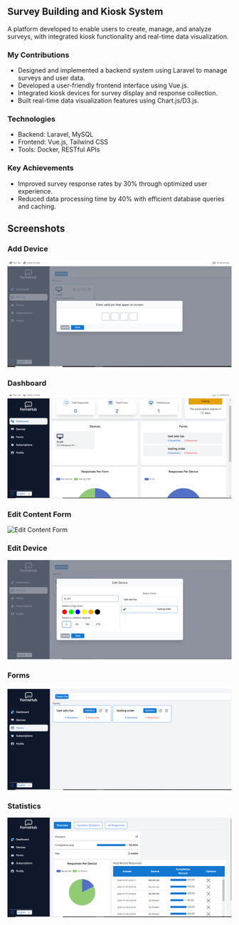 ## Survey Building and Kiosk System
A platform developed to enable users to create, manage, and analyze surveys, with integrated kiosk functionality and real-time data visualization.

### My Contributions
- Designed and implemented a backend system using Laravel to manage surveys and user data.
- Developed a user-friendly frontend interface using Vue.js.
- Integrated kiosk devices for survey display and response collection.
- Built real-time data visualization features using Chart.js/D3.js.


### Technologies
- Backend: Laravel, MySQL
- Frontend: Vue.js, Tailwind CSS
- Tools: Docker, RESTful APIs

### Key Achievements
- Improved survey response rates by 30% through optimized user experience.
- Reduced data processing time by 40% with efficient database queries and caching.


## Screenshots

### Add Device
![Add Device](screenshots/Add%20Device.png)

### Dashboard
![Dashboard](screenshots/dashboard.png)

### Edit Content Form
![Edit Content Form](screenshots/Edit%20Content%20Form.png)

### Edit Device
![Edit Device](screenshots/Edit%20Device.png)

### Forms
![Forms](screenshots/Forms.png)

### Statistics
![Statistics](screenshots/Statistics.png)

